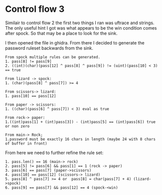 # Control flow 3

Similair to control flow 2 the first two things I ran was uftrace and strings. The only useful hint I got was what appears to be the win condition comes after spock. So that may be a place to look for the sink. 

I then opened the file in ghidra. From there I decided to generate the password ruleset backwards from the sink.

```
From spock multiple rules can be generated.
1. pass[8] != pass[9]
2. ((int)(char)(pass[12] ^ pass[8] ^ pass[9]) != (uint)(pass[10] < 3) == true

From lizard -> spock:
1. (char)(pass[8] ^ pass[7]) >= 4

From scissors-> lizard:
1. pass[10] == pass[12]

From paper -> scissors:
1. ((char)(pass[6] ^ pass[7]) < 3) eval as true

From rock-> paper:
1.((int)pass[1] + (int)pass[3]) - (int)pass[5] == (int)pass[6]) true or non zero

From main-> Rock;
1.password must be exactly 16 chars in length (maybe 24 with 8 chars of buffer in front) 
```

From here we need to further refine the rule set:

```
1. pass.len() == 16 (main-> rock)
2. pass[5] != pass[6] && pass[1] == 1 (rock -> paper)
3. pass[6] == pass[7] (paper->scissors)
4. pass[10] == pass[12] (scissors-> lizard)
5. pass[8] ^ pass[7] >= 4 or  pass[8] = char(pass[7] + 4) (lizard->spock)
6. pass[9] == pass[7] && pass[12] == 4 (spock-<win)
```


